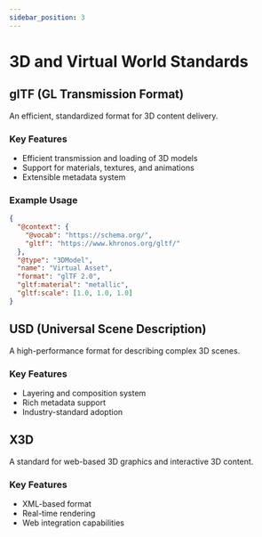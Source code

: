 ```yaml
---
sidebar_position: 3
---
```


# 3D and Virtual World Standards

## glTF (GL Transmission Format)
An efficient, standardized format for 3D content delivery.

### Key Features
- Efficient transmission and loading of 3D models
- Support for materials, textures, and animations
- Extensible metadata system

### Example Usage
```json
{
  "@context": {
    "@vocab": "https://schema.org/",
    "gltf": "https://www.khronos.org/gltf/"
  },
  "@type": "3DModel",
  "name": "Virtual Asset",
  "format": "glTF 2.0",
  "gltf:material": "metallic",
  "gltf:scale": [1.0, 1.0, 1.0]
}
```

## USD (Universal Scene Description)
A high-performance format for describing complex 3D scenes.

### Key Features
- Layering and composition system
- Rich metadata support
- Industry-standard adoption

## X3D
A standard for web-based 3D graphics and interactive 3D content.

### Key Features
- XML-based format
- Real-time rendering
- Web integration capabilities
